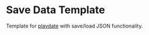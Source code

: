 # Save Data Template

Template for [playdate](https://play.date/dev/) with save/load JSON functionality.
